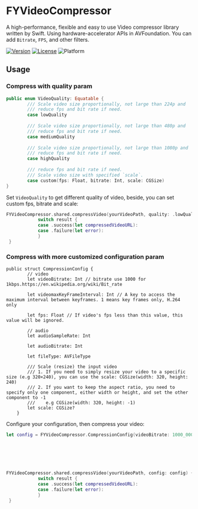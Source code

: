 # FYVideoCompressor

A high-performance, flexible and easy to use Video compressor library written by Swift. Using hardware-accelerator APIs in AVFoundation. You can add `Bitrate`, `FPS`, and other filters.

[![Version](https://img.shields.io/badge/language-swift%205-f48041.svg?style=flat)](https://developer.apple.com/swift) [![License](https://img.shields.io/badge/license-MIT-lightgrey.svg?style=flat)](https://github.com/T2Je/FYVideoCompressor) ![Platform](https://img.shields.io/cocoapods/p/FYVideoCompressor)



## Usage

### Compress with quality param

```swift
public enum VideoQuality: Equatable {
        /// Scale video size proportionally, not large than 224p and
        /// reduce fps and bit rate if need.
        case lowQuality
        
        /// Scale video size proportionally, not large than 480p and
        /// reduce fps and bit rate if need.
        case mediumQuality
        
        /// Scale video size proportionally, not large than 1080p and
        /// reduce fps and bit rate if need.
        case highQuality
        
        /// reduce fps and bit rate if need.
        /// Scale video size with specified `scale`.
        case custom(fps: Float, bitrate: Int, scale: CGSize)
}
```

Set `VideoQuality` to get different quality of video, beside, you can set custom fps, bitrate and scale:

```swift
FYVideoCompressor.shared.compressVideo(yourVideoPath, quality: .lowQuality) { result in
            switch result {
            case .success(let compressedVideoURL):
            case .failure(let error):
            }
 }
```

### Compress with more customized configuration param

```swif
public struct CompressionConfig {
        // video
        let videoBitrate: Int // bitrate use 1000 for 1kbps.https://en.wikipedia.org/wiki/Bit_rate
        
        let videomaxKeyFrameInterval: Int // A key to access the maximum interval between keyframes. 1 means key frames only, H.264 only
        
        let fps: Float // If video's fps less than this value, this value will be ignored.
        
        // audio
        let audioSampleRate: Int
        
        let audioBitrate: Int
        
        let fileType: AVFileType
        
        /// Scale (resize) the input video
        /// 1. If you need to simply resize your video to a specific size (e.g 320×240), you can use the scale: CGSize(width: 320, height: 240)
        /// 2. If you want to keep the aspect ratio, you need to specify only one component, either width or height, and set the other component to -1
        ///    e.g CGSize(width: 320, height: -1)
        let scale: CGSize?
    }
```

Configure your configuration, then compress your video:

```swift
let config = FYVideoCompressor.CompressionConfig(videoBitrate: 1000_000,
                                                                                        videomaxKeyFrameInterval: 10,
                                                                                        fps: 24,
                                                                                        audioSampleRate: 44100,
                                                                                        audioBitrate: 128_000,
                                                                                        fileType: .mp4,
                                                                                        scale: CGSize(width: 640, height: 480))
FYVideoCompressor.shared.compressVideo(yourVideoPath, config: config) { result in
            switch result {
            case .success(let compressedVideoURL):
            case .failure(let error):
            }
 }
```
